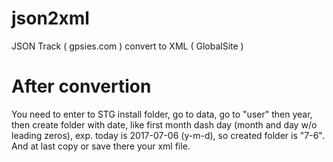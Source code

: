 # json2xml
JSON Track ( gpsies.com ) convert to XML ( GlobalSite )

# After convertion
You need to enter to STG install folder, go to data, go to "user" then year, then create folder with date, like
first month dash day (month and day w/o leading zeros), exp. today is 2017-07-06 (y-m-d), so created folder is "7-6".
And at last copy or save there your xml file.
